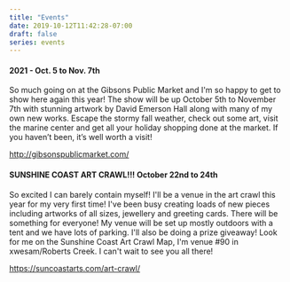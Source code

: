 ```yaml
---
title: "Events"
date: 2019-10-12T11:42:28-07:00
draft: false
series: events
---
```

#### 2021 - Oct. 5 to Nov. 7th

So much going on at the Gibsons Public Market and I'm so happy to get to show here again this year! The show will be up October 5th to November 7th with stunning artwork by David Emerson Hall along with many of my own new works. Escape the stormy fall weather, check out some art, visit the marine center and get all your holiday shopping done at the market. If you haven’t been, it’s well worth a visit!

http://gibsonspublicmarket.com/

#### SUNSHINE COAST ART CRAWL!!! October 22nd to 24th

So excited I can barely contain myself! I'll be a venue in the art crawl this year for my very first time! I've been busy creating loads of new pieces including artworks of all sizes, jewellery and greeting cards. There will be something for everyone! My venue will be set up mostly outdoors with a tent and we have lots of parking. I'll also be doing a prize giveaway! Look for me on the Sunshine Coast Art Crawl Map, I'm venue #90 in xwesam/Roberts Creek. I can't wait to see you all there! 

https://suncoastarts.com/art-crawl/





